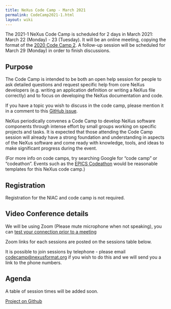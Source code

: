 ```yaml
---
title: NeXus Code Camp - March 2021
permalink: CodeCamp2021-1.html
layout: wiki
---
```


The 2021-1 NeXus Code Camp is scheduled for 2 days in March 2021:
March 22 (Monday) - 23 (Tuesday). It will be an online meeting, copying the format of the [2020 Code Camp 2](https://www.nexusformat.org/CodeCamp2020-2.html).
A follow-up session will be scheduled for March 29 (Monday) in order to finish discussions.


## Purpose

The Code Camp is intended to be both an open help session for people to ask detailed questions and request specific help from core NeXus developers (e.g. writing an application definition or writing a NeXus file correctly) and to focus on developing the NeXus documentation and code.

If you have a topic you wish to discuss in the code camp, please mention it in a comment to this [GitHub issue](https://github.com/nexusformat/NIAC/issues/82). 

NeXus periodically convenes a Code Camp to
develop NeXus software components through intense effort by small groups
working on specific projects and tasks. It is expected that those
attending the Code Camp session will already have a strong foundation
and understanding in aspects of the NeXus software and come ready with
knowledge, tools, and ideas to make significant progress during the
event. 

(For more info on code camps, try searching Google for “code camp” or
“codeathon”. Events such as the [EPICS
Codeathon](https://www.aps.anl.gov/epics/meetings/codeathon.php) would be
reasonable templates for this NeXus code camp.)

## Registration

Registration for the NIAC and code camp is not required.

## Video Conference details

We will be using Zoom (Please mute microphone when not speaking), you can [test your connection prior to a meeting](https://ukri.zoom.us/test)

Zoom links for each sessions are posted on the sessions table below.

It is possible to join sessions by telephone - please email [codecamp@nexusformat.org](mailto:codecamp@nexusformat.org) if you wish to do this and we will send you a link to the phone numbers.

## Agenda

A table of session times will be added soon.

[Project on Github](https://github.com/nexusformat/NIAC/projects/3)
